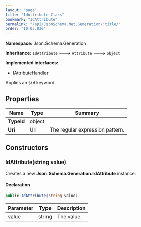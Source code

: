 ```yaml
---
layout: "page"
title: "IdAttribute Class"
bookmark: "IdAttribute"
permalink: "/api/JsonSchema.Net.Generation/:title/"
order: "10.05.030"
---
```

**Namespace:** Json.Schema.Generation

**Inheritance:**
`IdAttribute`
 🡒 
`Attribute`
 🡒 
`object`

**Implemented interfaces:**

- IAttributeHandler

Applies an `$id` keyword.

## Properties

| Name | Type | Summary |
|---|---|---|
| **TypeId** | object |  |
| **Uri** | Uri | The regular expression pattern. |

## Constructors

### IdAttribute(string value)

Creates a new **Json.Schema.Generation.IdAttribute** instance.

#### Declaration

```c#
public IdAttribute(string value)
```

| Parameter | Type | Description |
|---|---|---|
| value | string | The value. |


